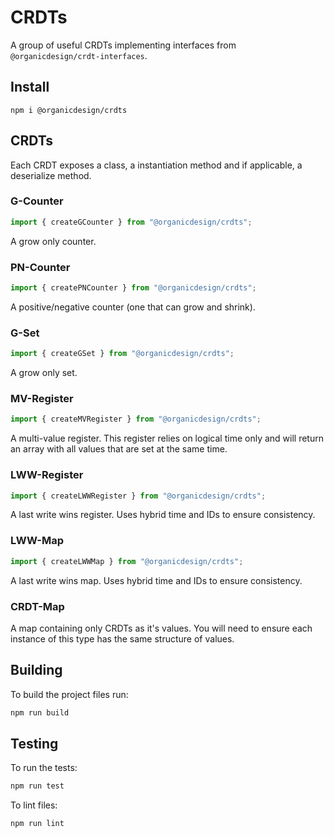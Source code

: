 # CRDTs

A group of useful CRDTs implementing interfaces from `@organicdesign/crdt-interfaces`.

## Install

```
npm i @organicdesign/crdts
```

## CRDTs

Each CRDT exposes a class, a instantiation method and if applicable, a deserialize method.

### G-Counter

```javascript
import { createGCounter } from "@organicdesign/crdts";
```

A grow only counter.

### PN-Counter

```javascript
import { createPNCounter } from "@organicdesign/crdts";
```

A positive/negative counter (one that can grow and shrink).

### G-Set

```javascript
import { createGSet } from "@organicdesign/crdts";
```

A grow only set.

### MV-Register
```javascript
import { createMVRegister } from "@organicdesign/crdts";
```

A multi-value register. This register relies on logical time only and will return an array with all values that are set at the same time.

### LWW-Register

```javascript
import { createLWWRegister } from "@organicdesign/crdts";
```

A last write wins register. Uses hybrid time and IDs to ensure consistency.

### LWW-Map

```javascript
import { createLWWMap } from "@organicdesign/crdts";
```

A last write wins map. Uses hybrid time and IDs to ensure consistency.

### CRDT-Map

A map containing only CRDTs as it's values. You will need to ensure each instance of this type has the same structure of values.

## Building

To build the project files run:

```sh
npm run build
```

## Testing

To run the tests:

```sh
npm run test
```

To lint files:

```sh
npm run lint
```
